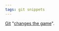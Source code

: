 ```yaml
---
tags: git snippets
---
```


[Git](/wiki/Git) "[changes the game](http://www.ibm.com/developerworks/linux/library/wa-git/index.html)".
